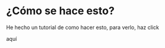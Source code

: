 # ¿Cómo se hace esto?

He hecho un tutorial de como hacer esto, para verlo, haz click <p>aquí<a href="https://youtu.be/oHg5SJYRHA0"></a></p>
